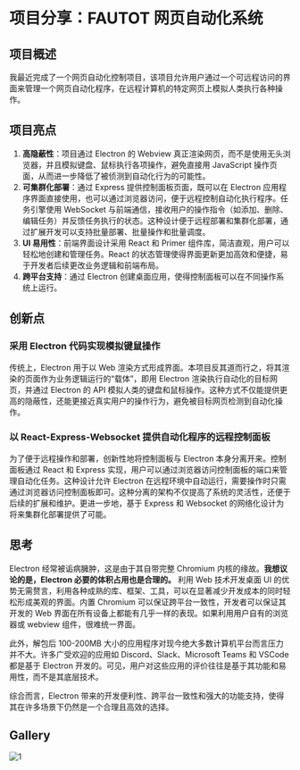 # 项目分享：FAUTOT 网页自动化系统

## 项目概述

我最近完成了一个网页自动化控制项目，该项目允许用户通过一个可远程访问的界面来管理一个网页自动化程序，在远程计算机的特定网页上模拟人类执行各种操作。

## 项目亮点

1. **高隐蔽性**：项目通过 Electron 的 Webview 真正渲染网页，而不是使用无头浏览器，并且模拟键盘、鼠标执行各项操作，避免直接用 JavaScript 操作页面，从而进一步降低了被侦测到自动化行为的可能性。
2. **可集群化部署**：通过 Express 提供控制面板页面，既可以在 Electron 应用程序界面直接使用，也可以通过浏览器访问，便于远程控制自动化执行程序。任务引擎使用 WebSocket 与前端通信，接收用户的操作指令（如添加、删除、编辑任务）并反馈任务执行的状态。这种设计便于远程部署和集群化部署，通过扩展开发可以支持批量部署、批量操作和批量调度。
3. **UI 易用性**：前端界面设计采用 React 和 Primer 组件库，简洁直观，用户可以轻松地创建和管理任务。React 的状态管理使得界面更新更加高效和便捷，易于开发者后续更改业务逻辑和前端布局。
4. **跨平台支持**：通过 Electron 创建桌面应用，使得控制面板可以在不同操作系统上运行。

## 创新点

### 采用 Electron 代码实现模拟键鼠操作

传统上，Electron 用于以 Web 渲染方式形成界面。本项目反其道而行之，将其渲染的页面作为业务逻辑运行的“载体”，即用 Electron 渲染执行自动化的目标网页，并通过 Electron 的 API 模拟人类的键盘和鼠标操作。这种方式不仅能提供更高的隐蔽性，还能更接近真实用户的操作行为，避免被目标网页检测到自动化操作。

### 以 React-Express-Websocket 提供自动化程序的远程控制面板

为了便于远程操作和部署，创新性地将控制面板与 Electron 本身分离开来。控制面板通过 React 和 Express 实现，用户可以通过浏览器访问控制面板的端口来管理自动化任务。这种设计允许 Electron 在远程环境中自动运行，需要操作时只需通过浏览器访问控制面板即可。这种分离的架构不仅提高了系统的灵活性，还便于后续的扩展和维护。更进一步地，基于 Express 和 Websocket 的网络化设计为将来集群化部署提供了可能。

## 思考

Electron 经常被诟病臃肿，这是由于其自带完整 Chromium 内核的缘故。**我想议论的是，Electron 必要的体积占用也是合理的。**
利用 Web 技术开发桌面 UI 的优势无需赘言，利用各种成熟的库、框架、工具，可以在显著减少开发成本的同时轻松形成美观的界面。内置 Chromium 可以保证跨平台一致性，开发者可以保证其开发的 Web 界面在所有设备上都能有几乎一样的表现。如果利用用户自有的浏览器或 webview 组件，很难统一界面。

此外，解包后 100-200MB 大小的应用程序对现今绝大多数计算机平台而言压力并不大。许多广受欢迎的应用如 Discord、Slack、Microsoft Teams 和 VSCode 都是基于 Electron 开发的。可见，用户对这些应用的评价往往是基于其功能和易用性，而不是其底层技术。

综合而言，Electron 带来的开发便利性、跨平台一致性和强大的功能支持，使得其在许多场景下仍然是一个合理且高效的选择。

## Gallery

![1](https://muchen.fan/media/%E6%88%AA%E5%B1%8F2024-06-03%2017.14.07.png)
